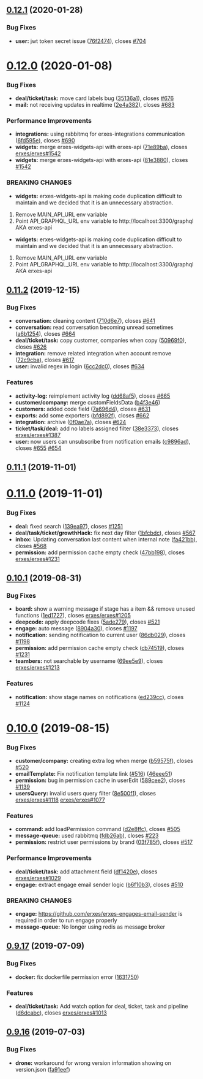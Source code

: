 ## [0.12.1](https://github.com/erxes/erxes-api/compare/0.12.0...0.12.1) (2020-01-28)


### Bug Fixes

* **user:** jwt token secret issue ([76f2474](https://github.com/erxes/erxes-api/commit/76f2474)), closes [#704](https://github.com/erxes/erxes-api/issues/704)

# [0.12.0](https://github.com/erxes/erxes-api/compare/0.11.2...0.12.0) (2020-01-08)


### Bug Fixes

* **deal/ticket/task:** move card labels bug ([35136a1](https://github.com/erxes/erxes-api/commit/35136a1)), closes [#676](https://github.com/erxes/erxes-api/issues/676)
* **mail:** not receiving updates in realtime ([2e4a382](https://github.com/erxes/erxes-api/commit/2e4a382)), closes [#683](https://github.com/erxes/erxes-api/issues/683)


### Performance Improvements

* **integrations:** using rabbitmq for erxes-integrations communication ([6fd595e](https://github.com/erxes/erxes-api/commit/6fd595e)), closes [#690](https://github.com/erxes/erxes-api/issues/690)
* **widgets:** merge erxes-widgets-api with erxes-api ([71e89ba](https://github.com/erxes/erxes-api/commit/71e89ba)), closes [erxes/erxes#1542](https://github.com/erxes/erxes/issues/1542)
* **widgets:** merge erxes-widgets-api with erxes-api ([81e3880](https://github.com/erxes/erxes-api/commit/81e3880)), closes [#1542](https://github.com/erxes/erxes-api/issues/1542)


### BREAKING CHANGES

* **widgets:** erxes-widgets-api is making code duplication difficult to maintain and we decided that it is an unnecessary abstraction.
1. Remove MAIN_API_URL env variable
2. Point API_GRAPHQL_URL env variable to http://localhost:3300/graphql AKA erxes-api
* **widgets:** erxes-widgets-api is making code duplication difficult to maintain and we decided that it is an unnecessary abstraction.
1. Remove MAIN_API_URL env variable
2. Point API_GRAPHQL_URL env variable to http://localhost:3300/graphql AKA erxes-api

## [0.11.2](https://github.com/erxes/erxes-api/compare/0.11.1...0.11.2) (2019-12-15)


### Bug Fixes

* **conversation:** cleaning content ([710d6e7](https://github.com/erxes/erxes-api/commit/710d6e7)), closes [#641](https://github.com/erxes/erxes-api/issues/641)
* **conversation:** read conversation becoming unread sometimes ([a6b1254](https://github.com/erxes/erxes-api/commit/a6b1254)), closes [#664](https://github.com/erxes/erxes-api/issues/664)
* **deal/ticket/task:** copy customer, companies when copy ([50969f0](https://github.com/erxes/erxes-api/commit/50969f0)), closes [#626](https://github.com/erxes/erxes-api/issues/626)
* **integration:** remove related integration when account remove ([72c9cba](https://github.com/erxes/erxes-api/commit/72c9cba)), closes [#617](https://github.com/erxes/erxes-api/issues/617)
* **user:** invalid regex in login ([6cc2dc0](https://github.com/erxes/erxes-api/commit/6cc2dc0)), closes [#634](https://github.com/erxes/erxes-api/issues/634)


### Features

* **activity-log:** reimplement activity log ([dd68af5](https://github.com/erxes/erxes-api/commit/dd68af5)), closes [#665](https://github.com/erxes/erxes-api/issues/665)
* **customer/company:** merge customFieldsData ([b4f3e46](https://github.com/erxes/erxes-api/commit/b4f3e46))
* **customers:** added code field ([7a696d4](https://github.com/erxes/erxes-api/commit/7a696d4)), closes [#631](https://github.com/erxes/erxes-api/issues/631)
* **exports:** add some exporters ([bfd892f](https://github.com/erxes/erxes-api/commit/bfd892f)), closes [#662](https://github.com/erxes/erxes-api/issues/662)
* **integration:** archive ([0f0ae7a](https://github.com/erxes/erxes-api/commit/0f0ae7a)), closes [#624](https://github.com/erxes/erxes-api/issues/624)
* **ticket/task/deal:** add no labels assigned filter ([38e3373](https://github.com/erxes/erxes-api/commit/38e3373)), closes [erxes/erxes#1387](https://github.com/erxes/erxes/issues/1387)
* **user:** now users can unsubscribe from notification emails ([c9896ad](https://github.com/erxes/erxes-api/commit/c9896ad)), closes [#655](https://github.com/erxes/erxes-api/issues/655) [#654](https://github.com/erxes/erxes-api/issues/654)



## [0.11.1](https://github.com/erxes/erxes-api/compare/0.11.0...0.11.1) (2019-11-01)

# [0.11.0](https://github.com/erxes/erxes-api/compare/0.10.1...0.11.0) (2019-11-01)


### Bug Fixes

* **deal:** fixed search ([139ea97](https://github.com/erxes/erxes-api/commit/139ea97)), closes [#1251](https://github.com/erxes/erxes-api/issues/1251)
* **deal/task/ticket/growthHack:** fix next day filter ([1bfcbdc](https://github.com/erxes/erxes-api/commit/1bfcbdc)), closes [#567](https://github.com/erxes/erxes-api/issues/567)
* **inbox:** Updating conversation last content when internal note ([fa421bb](https://github.com/erxes/erxes-api/commit/fa421bb)), closes [#568](https://github.com/erxes/erxes-api/issues/568)
* **permission:** add permission cache empty check ([47bb198](https://github.com/erxes/erxes-api/commit/47bb198)), closes [erxes/erxes#1231](https://github.com/erxes/erxes/issues/1231)

## [0.10.1](https://github.com/erxes/erxes-api/compare/0.10.0...0.10.1) (2019-08-31)


### Bug Fixes

* **board:** show a warning message if stage has a item && remove unused functions ([1ed1727](https://github.com/erxes/erxes-api/commit/1ed1727)), closes [erxes/erxes#1205](https://github.com/erxes/erxes/issues/1205)
* **deepcode:** apply deepcode fixes ([5ade279](https://github.com/erxes/erxes-api/commit/5ade279)), closes [#521](https://github.com/erxes/erxes-api/issues/521)
* **engage:** auto message ([8904a30](https://github.com/erxes/erxes-api/commit/8904a30)), closes [#1197](https://github.com/erxes/erxes-api/issues/1197)
* **notification:** sending notification to current user ([86db029](https://github.com/erxes/erxes-api/commit/86db029)), closes [#1198](https://github.com/erxes/erxes-api/issues/1198)
* **permission:** add permission cache empty check ([cb74519](https://github.com/erxes/erxes-api/commit/cb74519)), closes [#1231](https://github.com/erxes/erxes-api/issues/1231)
* **teambers:** not searchable by username ([69ee5e9](https://github.com/erxes/erxes-api/commit/69ee5e9)), closes [erxes/erxes#1213](https://github.com/erxes/erxes/issues/1213)


### Features

* **notification:** show stage names on notifications ([ed239cc](https://github.com/erxes/erxes-api/commit/ed239cc)), closes [#1124](https://github.com/erxes/erxes-api/issues/1124)

# [0.10.0](https://github.com/erxes/erxes-api/compare/0.9.17...0.10.0) (2019-08-15)


### Bug Fixes

* **customer/company:** creating extra log when merge ([b59575f](https://github.com/erxes/erxes-api/commit/b59575f)), closes [#520](https://github.com/erxes/erxes-api/issues/520)
* **emailTemplate:** Fix notification template link ([#516](https://github.com/erxes/erxes-api/issues/516)) ([46eee51](https://github.com/erxes/erxes-api/commit/46eee51))
* **permission:** bug in permission cache in userEdit ([589cee2](https://github.com/erxes/erxes-api/commit/589cee2)), closes [#1139](https://github.com/erxes/erxes-api/issues/1139)
* **usersQuery:** invalid users query filter ([8e500f1](https://github.com/erxes/erxes-api/commit/8e500f1)), closes [erxes/erxes#1118](https://github.com/erxes/erxes/issues/1118) [erxes/erxes#1077](https://github.com/erxes/erxes/issues/1077)


### Features

* **command:** add loadPermission command ([d2e8ffc](https://github.com/erxes/erxes-api/commit/d2e8ffc)), closes [#505](https://github.com/erxes/erxes-api/issues/505)
* **message-queue:** used rabbitmq ([fdb26ab](https://github.com/erxes/erxes-api/commit/fdb26ab)), closes [#223](https://github.com/erxes/erxes-api/issues/223)
* **permission:** restrict user permissions by brand ([03f785f](https://github.com/erxes/erxes-api/commit/03f785f)), closes [#517](https://github.com/erxes/erxes-api/issues/517)


### Performance Improvements

* **deal/ticket/task:** add attachment field ([df1420e](https://github.com/erxes/erxes-api/commit/df1420e)), closes [erxes/erxes#1029](https://github.com/erxes/erxes/issues/1029)
* **engage:** extract engage email sender logic ([b6f10b3](https://github.com/erxes/erxes-api/commit/b6f10b3)), closes [#510](https://github.com/erxes/erxes-api/issues/510)


### BREAKING CHANGES

* **engage:** https://github.com/erxes/erxes-engages-email-sender is required in order to run engage properly
* **message-queue:** No longer using redis as message broker

## [0.9.17](https://github.com/erxes/erxes-api/compare/0.9.16...0.9.17) (2019-07-09)


### Bug Fixes

* **docker:** fix dockerfile permission error ([1631750](https://github.com/erxes/erxes-api/commit/1631750))


### Features

* **deal/ticket/task:** Add watch option for deal, ticket, task and pipeline ([d6dcabc](https://github.com/erxes/erxes-api/commit/d6dcabc)), closes [erxes/erxes#1013](https://github.com/erxes/erxes/issues/1013)

## [0.9.16](https://github.com/erxes/erxes-api/compare/0.9.15...0.9.16) (2019-07-03)


### Bug Fixes

* **drone:** workaround for wrong version information showing on version.json ([fa91eef](https://github.com/erxes/erxes-api/commit/fa91eef))

